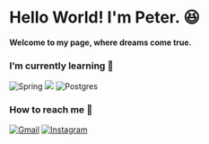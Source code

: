 # Hello World! I'm Peter. 😆

**Welcome to my page, 
where dreams come true.**



### I’m currently learning 💩
<!--
![Swift](https://img.shields.io/badge/swift-F54A2A?style=for-the-badge&logo=swift&logoColor=white)
-->
![Spring](https://img.shields.io/badge/spring-%236DB33F.svg?style=for-the-badge&logo=spring&logoColor=white)
<img src="https://img.shields.io/badge/javascript-F7DF1E?style=for-the-badge&logo=javascript&logoColor=black">
![Postgres](https://img.shields.io/badge/postgres-%23316192.svg?style=for-the-badge&logo=postgresql&logoColor=white)
<!--
### Capable of 💪

![C](https://img.shields.io/badge/c-%2300599C.svg?style=for-the-badge&logo=c&logoColor=white)
![Python](https://img.shields.io/badge/python-3670A0?style=for-the-badge&logo=python&logoColor=ffdd54)
![R](https://img.shields.io/badge/r-%23276DC3.svg?style=for-the-badge&logo=r&logoColor=white)
![MySQL](https://img.shields.io/badge/mysql-%2300f.svg?style=for-the-badge&logo=mysql&logoColor=white)

![Java](https://img.shields.io/badge/java-%23ED8B00.svg?style=for-the-badge&logo=openjdk&logoColor=white)
![Ubuntu](https://img.shields.io/badge/Ubuntu-E95420?style=for-the-badge&logo=ubuntu&logoColor=white)
<img src="https://img.shields.io/badge/git-F05032?style=for-the-badge&logo=git&logoColor=white">


 ![Spring](https://img.shields.io/badge/spring-%236DB33F.svg?style=for-the-badge&logo=spring&logoColor=white)
 ![Anaconda](https://img.shields.io/badge/Anaconda-%2344A833.svg?style=for-the-badge&logo=anaconda&logoColor=white)


![GitHub](https://img.shields.io/badge/github-%23121011.svg?style=for-the-badge&logo=github&logoColor=white)
![Unity](https://img.shields.io/badge/unity-%23000000.svg?style=for-the-badge&logo=unity&logoColor=white) -->


### How to reach me 🙋
[![Gmail](https://img.shields.io/badge/Gmail-D14836?style=for-the-badge&logo=gmail&logoColor=white)](mailto:peteryu24@naver.com)
[![Instagram](https://img.shields.io/badge/Instagram-%23E4405F.svg?style=for-the-badge&logo=Instagram&logoColor=white)](https://www.instagram.com/pace.non.trovo/)
<br>
<!--![](./profile-3d-contrib/profile-green-animate.svg)-->

  






